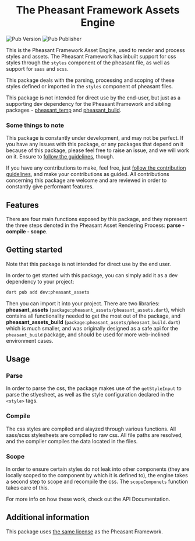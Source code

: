 # <center>The Pheasant Framework Assets Engine</center>

![Pub Version](https://img.shields.io/pub/v/pheasant_assets?labelColor=rgb(245%2C%20193%2C%2066)&link=https%3A%2F%2Fpub.dev%2Fpackages%2Fpheasant_assets) ![Pub Publisher](https://img.shields.io/pub/publisher/pheasant_assets?labelColor=rgb(245%2C%20193%2C%2066)&link=https%3A%2F%2Fpub.dev%2Fpackages%2Fpheasant_assets)


This is the Pheasant Framework Asset Engine, used to render and process styles and assets. The Pheasant Framework has inbuilt support for css styles through the `styles` component of the pheasant file, as well as support for `sass` and `scss`. 

This package deals with the parsing, processing and scoping of these styles defined or imported in the `styles` component of pheasant files.

This package is not intended for direct use by the end-user, but just as a supporting dev dependency for the Pheasant Framework and sibling packages - [pheasant_temp](https://github.com/pheasantframework/pheasant_temp) and [pheasant_build](https://github.com/pheasantframework/pheasant_build).

### Some things to note

This package is constantly under development, and may not be perfect. If you have any issues with this package, or any packages that depend on it because of this package, please feel free to raise an issue, and we will work on it. Ensure to [follow the guidelines](./CODE_OF_CONDUCT.md), though. 

If you have any contributions to make, feel free, just [follow the contribution guidelines](./CONTRIBUTING.md), and make your contributions as guided. All contributions concerning this package are welcome and are reviewed in order to constantly give performant features.

## Features

There are four main functions exposed by this package, and they represent the three steps denoted in the Pheasant Asset Rendering Process: **parse - compile - scope**.

## Getting started

Note that this package is not intended for direct use by the end user.

In order to get started with this package, you can simply add it as a dev dependency to your project:
```bash
dart pub add dev:pheasant_assets
```

Then you can import it into your project. 
There are two libraries: **pheasant_assets** (`package:pheasant_assets/pheasant_assets.dart`), which contains all functionality needed to get the most out of the package, and **pheasant_assets_build** (`package:pheasant_assets/pheasant_build.dart`) which is much smaller, and was originally designed as a safe api for the `pheasant_build` package, and should be used for more web-inclined environment cases.

## Usage

### Parse
In order to parse the css, the package makes use of the `getStyleInput` to parse the stlyesheet, as well as the style configuration declared in the `<style>` tags.

### Compile
The css styles are compiled and alayzed through various functions. All sass/scss stylesheets are compiled to raw css. All file paths are resolved, and the compiler compiles the data located in the files.

### Scope
In order to ensure certain styles do not leak into other components (they are locally scoped to the component by which it is defined to), the engine takes a second step to scope and recompile the css. The `scopeComponets` function takes care of this.

For more info on how these work, check out the API Documentation.

## Additional information

This package uses [the same license](./LICENSE) as the Pheasant Framework.
